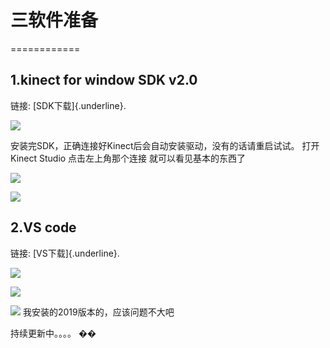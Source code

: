 # 三软件准备
============

1.kinect for window SDK v2.0
----------------------------

链接: [SDK下载]{.underline}.

![](../../../assets/020_(15条消息)_#_Kinect_V2_简介_Dummy.v07的博客-CSDN博客_kinect_v2_003.png) 

安装完SDK，正确连接好Kinect后会自动安装驱动，没有的话请重启试试。 打开Kinect Studio 点击左上角那个连接 就可以看见基本的东西了

![](../../../assets/020_(15条消息)_#_Kinect_V2_简介_Dummy.v07的博客-CSDN博客_kinect_v2_004.png) 

 

![](../../../assets/020_(15条消息)_#_Kinect_V2_简介_Dummy.v07的博客-CSDN博客_kinect_v2_005.png) 

2.VS code
---------

链接: [VS下载]{.underline}.

![](../../../assets/020_(15条消息)_#_Kinect_V2_简介_Dummy.v07的博客-CSDN博客_kinect_v2_006.png) 

 

![](../../../assets/020_(15条消息)_#_Kinect_V2_简介_Dummy.v07的博客-CSDN博客_kinect_v2_007.png) 

![](../../../assets/020_(15条消息)_#_Kinect_V2_简介_Dummy.v07的博客-CSDN博客_kinect_v2_007.png) 
我安装的2019版本的，应该问题不大吧

持续更新中。。。。
��
